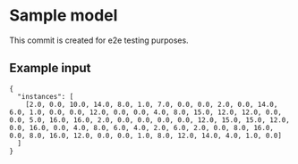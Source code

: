 # Sample model

This commit is created for e2e testing purposes.

## Example input

```
{
  "instances": [
    [2.0, 0.0, 10.0, 14.0, 8.0, 1.0, 7.0, 0.0, 0.0, 2.0, 0.0, 14.0, 6.0, 1.0, 0.0, 0.0, 12.0, 0.0, 0.0, 4.0, 8.0, 15.0, 12.0, 12.0, 0.0, 0.0, 5.0, 16.0, 16.0, 2.0, 0.0, 0.0, 0.0, 0.0, 12.0, 15.0, 15.0, 12.0, 0.0, 16.0, 0.0, 4.0, 8.0, 6.0, 4.0, 2.0, 6.0, 2.0, 0.0, 8.0, 16.0, 0.0, 8.0, 16.0, 12.0, 0.0, 0.0, 1.0, 8.0, 12.0, 14.0, 4.0, 1.0, 0.0]
  ]
}
```
